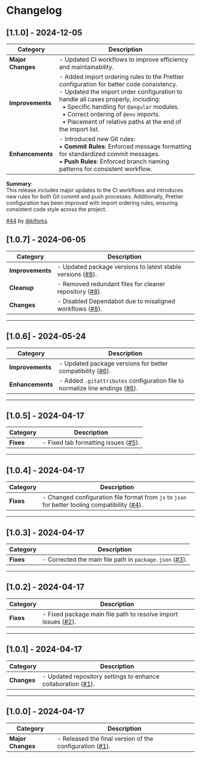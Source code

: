 # Changelog

## [1.1.0] - 2024-12-05

| **Category**      | **Description**                                                                                                                                      |
| ------------------ | ---------------------------------------------------------------------------------------------------------------------------------------------------- |
| **Major Changes**  | - Updated CI workflows to improve efficiency and maintainability.                                                                                   |
| **Improvements**   | - Added import ordering rules to the Prettier configuration for better code consistency. <br> - Updated the import order configuration to handle all cases properly, including: <br> &nbsp;&nbsp;• Specific handling for `@angular` modules. <br> &nbsp;&nbsp;• Correct ordering of `@env` imports. <br> &nbsp;&nbsp;• Placement of relative paths at the end of the import list. |
| **Enhancements**   | - Introduced new Git rules: <br> • **Commit Rules**: Enforced message formatting for standardized commit messages. <br> • **Push Rules**: Enforced branch naming patterns for consistent workflow. |

**Summary**:  
This release includes major updates to the CI workflows and introduces new rules for both Git commit and push processes. Additionally, Prettier configuration has been improved with import ordering rules, ensuring consistent code style across the project.

[#44](https://github.com/kiforks/kifor-prettier-config/pull/9) by [@kiforks](https://github.com/kiforks).

## [1.0.7] - 2024-06-05

| **Category**      | **Description**                                                                                                                                 |
| ----------------- | ----------------------------------------------------------------------------------------------------------------------------------------------- |
| **Improvements**  | - Updated package versions to latest stable versions ([#8](https://github.com/kiforks/kifor-prettier-config/pull/8)).                          |
| **Cleanup**       | - Removed redundant files for cleaner repository ([#8](https://github.com/kiforks/kifor-prettier-config/pull/8)).                              |
| **Changes**       | - Disabled Dependabot due to misaligned workflows ([#8](https://github.com/kiforks/kifor-prettier-config/pull/8)).                              |

---

## [1.0.6] - 2024-05-24

| **Category**      | **Description**                                                                                                               |
| ----------------- | ----------------------------------------------------------------------------------------------------------------------------- |
| **Improvements**  | - Updated package versions for better compatibility ([#6](https://github.com/kiforks/kifor-prettier-config/pull/6)).          |
| **Enhancements**  | - Added `.gitattributes` configuration file to normalize line endings ([#6](https://github.com/kiforks/kifor-prettier-config/pull/6)). |

---

## [1.0.5] - 2024-04-17

| **Category**      | **Description**                                                                                      |
| ----------------- | ---------------------------------------------------------------------------------------------------- |
| **Fixes**         | - Fixed tab formatting issues ([#5](https://github.com/kiforks/kifor-prettier-config/pull/5)).       |

---

## [1.0.4] - 2024-04-17

| **Category**      | **Description**                                                                                                             |
| ----------------- | --------------------------------------------------------------------------------------------------------------------------- |
| **Fixes**         | - Changed configuration file format from `js` to `json` for better tooling compatibility ([#4](https://github.com/kiforks/kifor-prettier-config/pull/4)). |

---

## [1.0.3] - 2024-04-17

| **Category**      | **Description**                                                                                      |
| ----------------- | ---------------------------------------------------------------------------------------------------- |
| **Fixes**         | - Corrected the main file path in `package.json` ([#3](https://github.com/kiforks/kifor-prettier-config/pull/3)). |

---

## [1.0.2] - 2024-04-17

| **Category**      | **Description**                                                                                      |
| ----------------- | ---------------------------------------------------------------------------------------------------- |
| **Fixes**         | - Fixed package main file path to resolve import issues ([#2](https://github.com/kiforks/kifor-prettier-config/pull/2)).       |

---

## [1.0.1] - 2024-04-17

| **Category**      | **Description**                                                                                      |
| ----------------- | ---------------------------------------------------------------------------------------------------- |
| **Changes**       | - Updated repository settings to enhance collaboration ([#1](https://github.com/kiforks/kifor-prettier-config/pull/1)).        |

---

## [1.0.0] - 2024-04-17

| **Category**      | **Description**                                                                                                    |
| ----------------- |--------------------------------------------------------------------------------------------------------------------|
| **Major Changes** | - Released the final version of the configuration ([#1](https://github.com/kiforks/kifor-prettier-config/pull/1)). |
